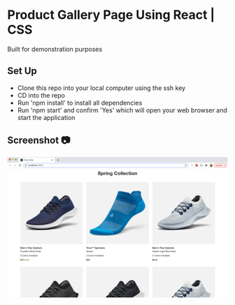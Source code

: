 # Product Gallery Page Using React | CSS
Built for demonstration purposes

## Set Up
 * Clone this repo into your local computer using the ssh key
 * CD into the repo
 * Run 'npm install' to install all dependencies
 * Run 'npm start' and confirm 'Yes' which will open your web browser and start the application
 
 ## Screenshot 📷
<img src='screenshot.png'> </img>
